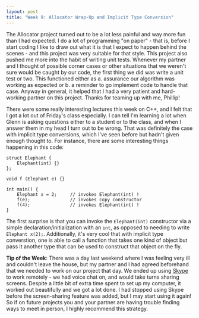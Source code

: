 ```yaml
---
layout: post
title: "Week 9: Allocator Wrap-Up and Implicit Type Conversion"
---
```


The Allocator project turned out to be a lot less painful and way more fun than I had expected. I do a lot of programming "on paper" - that is, before I start coding I like to draw out what it is that I expect to happen behind the scenes - and this project was very suitable for that style. This project also pushed me more into the habit of writing unit tests. Whenever my partner and I thought of possible corner cases or other situations that we weren't sure would be caught by our code, the first thing we did was write a unit test or two. This functioned either as 
a. assurance our algorithm was working as expected or 
b. a reminder to go implement code to handle that case.
Anyway in general, it helped that I had a very patient and hard-working partner on this project. Thanks for teaming up with me, Phillip!

There were some really interesting lectures this week on C++, and I felt that I got a lot out of Friday's class especially. I can tell I'm learning a lot when Glenn is asking questions either to a student or to the class, and when I answer them in my head I turn out to be wrong. That was definitely the case with implicit type conversions, which I've seen before but hadn't given enough thought to. For instance, there are some interesting things happening in this code:

```
struct Elephant {
	Elephant(int) {}
};

void f (Elephant e) {}

int main() {
	Elephant x = 2;		// invokes Elephant(int) !
	f(e);				// invokes copy constructor
	f(4);				// invokes Elephant(int) !
}
```
The first surprise is that you can invoke the `Elephant(int)` constructor via a simple declaration/initialization with an `int`, as opposed to needing to write `Elephant x(2);`. Additionally, it's very cool that with implicit type converstion, one is able to call a function that takes one kind of object but pass it another type that can be used to construct that object on the fly.

**Tip of the Week**: There was a day last weekend where I was feeling very ill and couldn't leave the house, but my partner and I had agreed beforehand that we needed to work on our project that day. We ended up using [Skype](http://www.skype.com/en/) to work remotely - we had voice chat on, and would take turns sharing screens. Despite a little bit of extra time spent to set up my computer, it worked out beautifully and we got a lot done. I had stopped using Skype before the screen-sharing feature was added, but I may start using it again! So if on future projects you and your partner are having trouble finding ways to meet in person, I highly recommend this strategy.